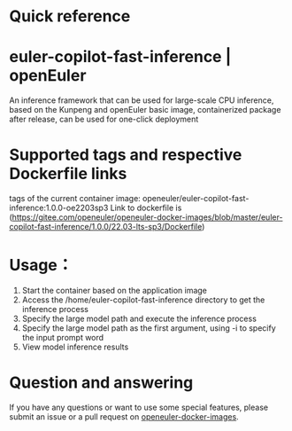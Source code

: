 # Quick reference

# euler-copilot-fast-inference | openEuler
An inference framework that can be used for large-scale CPU inference, based on the Kunpeng and openEuler basic image, containerized package after release, can be used for one-click deployment

# Supported tags and respective Dockerfile links
tags of the current container image: openeuler/euler-copilot-fast-inference:1.0.0-oe2203sp3
Link to dockerfile is (https://gitee.com/openeuler/openeuler-docker-images/blob/master/euler-copilot-fast-inference/1.0.0/22.03-lts-sp3/Dockerfile)

# Usage：
1. Start the container based on the application image
2. Access the /home/euler-copilot-fast-inference directory to get the inference process
3. Specify the large model path and execute the inference process
4. Specify the large model path as the first argument, using -i to specify the input prompt word
5. View model inference results

# Question and answering
If you have any questions or want to use some special features, please submit an issue or a pull request on [openeuler-docker-images](https://gitee.com/openeuler/openeuler-docker-images).